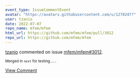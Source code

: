 ```yaml
---
event_type: IssueCommentEvent
avatar: "https://avatars.githubusercontent.com/u/1278247?"
user: tzanio
date: 2022-07-07
repo_name: mfem/mfem
html_url: https://github.com/mfem/mfem/pull/3012
repo_url: https://github.com/mfem/mfem
---
```


<a href='https://github.com/tzanio' target='_blank'>tzanio</a> commented on issue <a href='https://github.com/mfem/mfem/pull/3012' target='_blank'>mfem/mfem#3012</a>.

<small>Merged in `next` for testing......</small>

<a href='https://github.com/mfem/mfem/pull/3012' target='_blank'>View Comment</a>